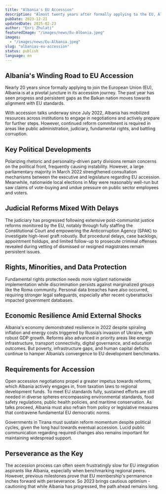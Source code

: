 ```yaml
---
title: "Albania's EU Accession"
description: "Almost twenty years after formally applying to the EU, Albania is fully engaged in accession reforms but still grappling with judicial delays, rights issues and communicating requisite changes."
pubDate: 2023-12-21
updatedDate: 2025-02-23
author: "Enri Zhulati"
featuredImage: "/images/news/Eu-Albania.jpeg"
images:
  - "/images/news/Eu-Albania.jpeg"
slug: "albanias-eu-accession"
status: publish
language: en
---
```


## Albania's Winding Road to EU Accession

Nearly 20 years since formally applying to join the European Union (EU), Albania is at a pivotal juncture in its accession journey. The past year has seen progress and persistent gaps as the Balkan nation moves towards alignment with EU standards.

With accession talks underway since July 2022, Albania has mobilized resources across institutions to engage in negotiations and actively prepare for further steps. However, continued reform commitment is required in areas like public administration, judiciary, fundamental rights, and battling corruption.

## Key Political Developments

Polarizing rhetoric and personality-driven party divisions remain concerns on the political front, frequently causing instability. However, a large parliamentary majority in March 2022 strengthened consultation mechanisms between the executive and legislature regarding EU accession. Meanwhile, nationwide local elections in May were reasonably well-run but saw claims of vote-buying and undue pressure on public sector employees and voters.

## Judicial Reforms Mixed With Delays

The judiciary has progressed following extensive post-communist justice reforms monitored by the EU, notably through fully staffing the Constitutional Court and empowering the Anticorruption Agency (SPAK) to investigate high-level graft robustly. But procedural delays, case backlogs, appointment holdups, and limited follow-up to prosecute criminal offenses revealed during vetting of dismissed or resigned magistrates remain persistent issues.

## Rights, Minorities, and Data Protection

Fundamental rights protection needs more vigilant nationwide implementation while discrimination persists against marginalized groups like the Roma community. Personal data breaches have also occurred, requiring stronger legal safeguards, especially after recent cyberattacks impacted government databases.

## Economic Resilience Amid External Shocks

Albania's economy demonstrated resilience in 2022 despite spiraling inflation and energy costs triggered by Russia’s invasion of Ukraine, with robust GDP growth. Reforms also advanced in priority areas like energy infrastructure, transport connectivity, digital governance, and education outcomes. But poverty, infrastructure gaps, and human capital deficits continue to hamper Albania’s convergence to EU development benchmarks.

## Requirements for Accession

Open accession negotiations propel a greater impetus towards reforms, which Albania actively engages in, from taxation laws to regional development funds. To meet EU standards fully, sustained efforts are still needed in diverse spheres encompassing environmental standards, food safety regulations, public health policies, and maritime conservation. As talks proceed, Albania must also refrain from policy or legislative measures that contravene fundamental EU democratic norms.

Governments in Tirana must sustain reform momentum despite political cycles, given the long haul towards eventual accession. Lucid public communication regarding required changes also remains important for maintaining widespread support.

## Perseverance as the Key

The accession process can often seem frustratingly slow for EU integration aspirants like Albania, especially when benchmarking regional peers. However, previous milestones prove that EU membership's permanence inches forward with perseverance. So 2023 brings cautious optimism - cautioning that while Albania has progressed, the path ahead remains long.